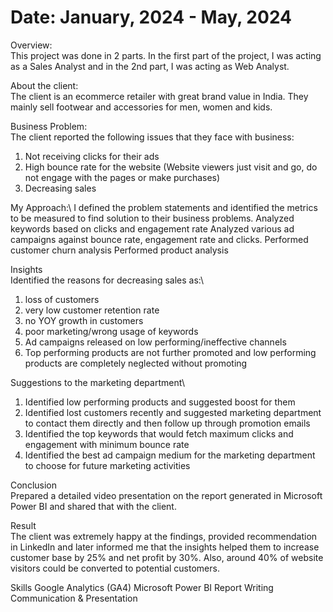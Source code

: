 # Date: January, 2024 - May, 2024
Overview:\
This project was done in 2 parts. In the first part of the project, I was acting as a Sales Analyst and in the 2nd part, I was acting as Web Analyst. 

About the client:\
The client is an ecommerce retailer with great brand value in India. They mainly sell footwear and accessories for men, women and kids. 

Business Problem:\
The client reported the following issues that they face with business:
1. Not receiving clicks for their ads
2. High bounce rate for the website (Website viewers just visit and go, do not engage with the pages or make purchases)
3. Decreasing sales

My Approach:\ 
I defined the problem statements and identified the metrics to be measured to find solution to their business problems.
Analyzed keywords based on clicks and engagement rate
Analyzed various ad campaigns against bounce rate, engagement rate and clicks.
Performed customer churn analysis 
Performed product analysis

Insights\
Identified the reasons for decreasing sales as:\
1. loss of customers
2. very low customer retention rate
3. no YOY growth in customers
4. poor marketing/wrong usage of keywords
5. Ad campaigns released on low performing/ineffective channels
6. Top performing products are not further promoted and low performing products are completely neglected without promoting

Suggestions to the marketing department\
1. Identified low performing products and suggested boost for them
2. Identified lost customers recently and suggested marketing department to contact them directly and then follow up through promotion emails
3. Identified the top keywords that would fetch maximum clicks and engagement with minimum bounce rate
4. Identified the best ad campaign medium for the marketing department to choose for future marketing activities

Conclusion\
Prepared a detailed video presentation on the report generated in Microsoft Power BI and shared that with the client.

Result\
The client was extremely happy at the findings, provided recommendation in LinkedIn and later informed me that the insights helped them to increase customer base by 25% and net profit by 30%. Also, around 40% of website visitors could be converted to potential customers.

Skills
Google Analytics (GA4)
Microsoft Power BI
Report Writing
Communication & Presentation
